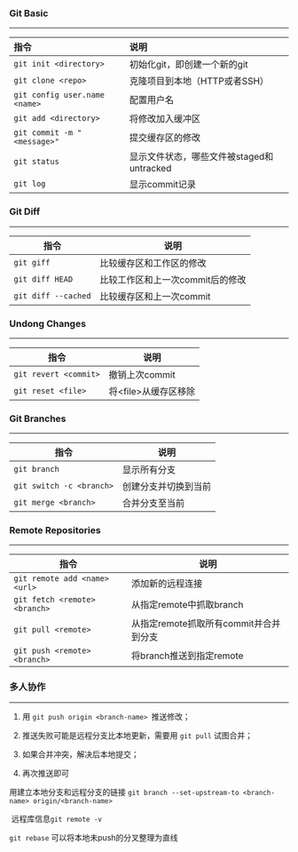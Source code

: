 ### Git Basic

---

| 指令                          | 说明                                      |
| :---------------------------- | :---------------------------------------- |
| `git init <directory>`        | 初始化git，即创建一个新的git              |
| `git clone <repo>`            | 克隆项目到本地（HTTP或者SSH）             |
| `git config user.name <name>` | 配置用户名                                |
| `git add <directory>`         | 将修改加入缓冲区                          |
| `git commit -m "<message>"`   | 提交缓存区的修改                          |
| `git status`                  | 显示文件状态，哪些文件被staged和untracked |
| `git log`                     | 显示commit记录                            |



### Git Diff

---

| 指令                | 说明                             |
| ------------------- | -------------------------------- |
| `git giff`          | 比较缓存区和工作区的修改         |
| `git diff HEAD`     | 比较工作区和上一次commit后的修改 |
| `git diff --cached` | 比较缓存区和上一次commit         |



### Undong Changes

---

| 指令                  | 说明                  |
| --------------------- | --------------------- |
| `git revert <commit>` | 撤销上次commit        |
| `git reset <file>`    | 将\<file>从缓存区移除 |



### Git Branches

---

| 指令                     | 说明                 |
| ------------------------ | -------------------- |
| `git branch`             | 显示所有分支         |
| `git switch -c <branch>` | 创建分支并切换到当前 |
| `git merge <branch>`     | 合并分支至当前       |



### Remote Repositories

---

| 指令                          | 说明                                   |
| ----------------------------- | -------------------------------------- |
| `git remote add <name> <url>` | 添加新的远程连接                       |
| `git fetch <remote> <branch>` | 从指定remote中抓取branch               |
| `git pull <remote>`           | 从指定remote抓取所有commit并合并到分支 |
| `git push <remote> <branch>`  | 将branch推送到指定remote               |



### 多人协作

----

1. 用 `git push origin <branch-name> `推送修改；

2. 推送失败可能是远程分支比本地更新，需要用 `git pull` 试图合并；
3. 如果合并冲突，解决后本地提交；
4. 再次推送即可

用建立本地分支和远程分支的链接 `git branch --set-upstream-to <branch-name> origin/<branch-name>`

​	远程库信息`git remote -v`



`git rebase` 可以将本地未push的分叉整理为直线

